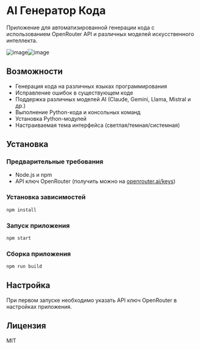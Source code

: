 # AI Генератор Кода

Приложение для автоматизированной генерации кода с использованием OpenRouter API и различных моделей искусственного интеллекта.

![image](https://github.com/user-attachments/assets/41d91607-ab60-4ee5-ba5b-f92fe6ec5240)![image](https://github.com/user-attachments/assets/b87ed4c8-9ecf-41a6-a5bd-9775a7a7dcbb)


## Возможности

- Генерация кода на различных языках программирования
- Исправление ошибок в существующем коде
- Поддержка различных моделей AI (Claude, Gemini, Llama, Mistral и др.)
- Выполнение Python-кода и консольных команд
- Установка Python-модулей
- Настраиваемая тема интерфейса (светлая/темная/системная)

## Установка

### Предварительные требования

- Node.js и npm
- API ключ OpenRouter (получить можно на [openrouter.ai/keys](https://openrouter.ai/keys))

### Установка зависимостей

```bash
npm install
```

### Запуск приложения

```bash
npm start
```

### Сборка приложения

```bash
npm run build
```

## Настройка

При первом запуске необходимо указать API ключ OpenRouter в настройках приложения.

## Лицензия

MIT 
